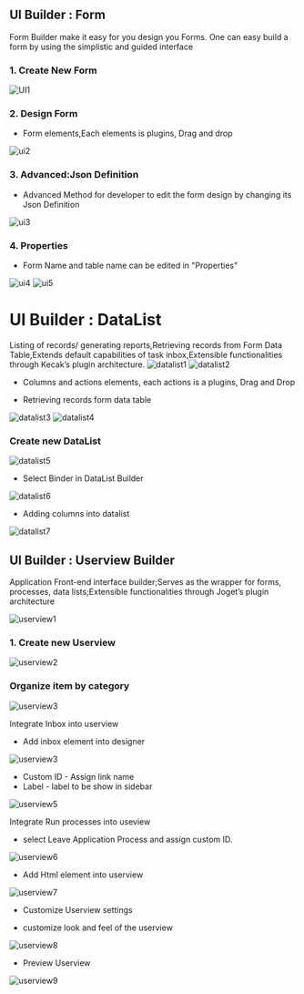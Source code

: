 ## UI Builder : Form
Form Builder make it easy for you design you Forms. One can easy build a form by using the simplistic and guided interface
### 1. Create New Form		
<img src="https://raw.githubusercontent.com/kinnara-digital-studio/kecak-workflow/master/docs/assets/UI-1.PNG" alt="UI1" />

### 2. Design Form 
- Form elements,Each elements is plugins, Drag and drop
<img src="https://raw.githubusercontent.com/kinnara-digital-studio/kecak-workflow/master/docs/assets/ui-2.PNG" alt="ui2" />

### 3. Advanced:Json Definition

- Advanced Method for developer to edit the form design by changing its Json Definition
<img src="https://raw.githubusercontent.com/kinnara-digital-studio/kecak-workflow/master/docs/assets/ui-3.PNG" alt="ui3" />

### 4. Properties 
- Form Name and table name can be edited in "Properties"
<img src="https://raw.githubusercontent.com/kinnara-digital-studio/kecak-workflow/master/docs/assets/ui-4.PNG" alt="ui4" />
<img src="https://raw.githubusercontent.com/kinnara-digital-studio/kecak-workflow/master/docs/assets/ui-5.PNG" alt="ui5" />

# UI Builder : DataList 
Listing of records/ generating reports,Retrieving records from Form Data Table,Extends default capabilities of task inbox,Extensible functionalities through Kecak’s plugin architecture.
<img src="https://raw.githubusercontent.com/kinnara-digital-studio/kecak-workflow/master/docs/assets/datalist-1.PNG" alt="datalist1" />
<img src="https://raw.githubusercontent.com/kinnara-digital-studio/kecak-workflow/master/docs/assets/datalist-2.PNG" alt="datalist2" />

- Columns and actions elements, each actions is a plugins, Drag and Drop
		
- Retrieving records form data table
<img src="https://raw.githubusercontent.com/kinnara-digital-studio/kecak-workflow/master/docs/assets/datalist-3.PNG" alt="datalist3" />
		
		
<img src="https://raw.githubusercontent.com/kinnara-digital-studio/kecak-workflow/master/docs/assets/datalist-4.PNG" alt="datalist4" />
																   
	
###  Create new DataList
<img src="https://raw.githubusercontent.com/kinnara-digital-studio/kecak-workflow/master/docs/assets/datalist-5.PNG" alt="datalist5" />
	
- Select Binder in DataList Builder

<img src="https://raw.githubusercontent.com/kinnara-digital-studio/kecak-workflow/master/docs/assets/datalist-6.PNG" alt="datalist6" />
	
- Adding columns into datalist

<img src="https://raw.githubusercontent.com/kinnara-digital-studio/kecak-workflow/master/docs/assets/datalist-7.PNG" alt="datalist7" />

## UI Builder : Userview Builder

Application Front-end interface builder;Serves as the wrapper for forms, processes, data lists;Extensible functionalities through Joget’s plugin architecture
		
<img src="https://raw.githubusercontent.com/kinnara-digital-studio/kecak-workflow/master/docs/assets/userview-1.PNG" alt="userview1" />
		
### 1. Create new Userview

<img src="https://raw.githubusercontent.com/kinnara-digital-studio/kecak-workflow/master/docs/assets/userview-2.PNG" alt="userview2" />
		
### Organize item by category 

<img src="https://raw.githubusercontent.com/kinnara-digital-studio/kecak-workflow/master/docs/assets/userview-3.PNG" alt="userview3" />
		
Integrate Inbox into userview 
- Add inbox element into designer

<img src="https://raw.githubusercontent.com/kinnara-digital-studio/kecak-workflow/master/docs/assets/userview-4.PNG" alt="userview3" />

- Custom ID - Assign link name 
- Label - label to be show in sidebar

<img src="https://raw.githubusercontent.com/kinnara-digital-studio/kecak-workflow/master/docs/assets/userview-5.PNG" alt="userview5" />
		
Integrate Run processes into useview 

- select Leave Application Process and assign custom ID.

<img src="https://raw.githubusercontent.com/kinnara-digital-studio/kecak-workflow/master/docs/assets/userview-6.PNG" alt="userview6" />
		
- Add Html element into userview

<img src="https://raw.githubusercontent.com/kinnara-digital-studio/kecak-workflow/master/docs/assets/userview-7.PNG" alt="userview7" />
		
- Customize Userview settings

- customize look and feel of the userview

<img src="https://raw.githubusercontent.com/kinnara-digital-studio/kecak-workflow/master/docs/assets/userview-8.PNG" alt="userview8" />
		
- Preview Userview
<img src="https://raw.githubusercontent.com/kinnara-digital-studio/kecak-workflow/master/docs/assets/userview-9.PNG" alt="userview9" />

